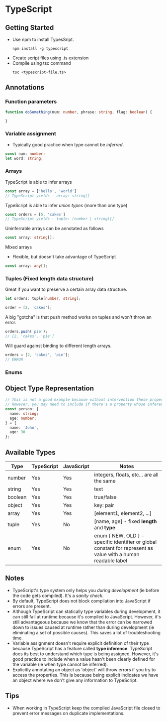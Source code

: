 # TypeScript

## Getting Started
- Use npm to install TypesSript.
  ```
  npm install -g typescript
  ```
- Create script files using .ts extension
- Compile using tsc command
  ```
  tsc <typescript-file.ts>
  ```
## Annotations
### Function parameters
```typescript
function doSomething(num: number, phrase: string, flag: boolean) {

}
```
### Variable assignment
- Typically good practice when type cannot be *inferred*.
```typescript
const num: number;
let word: string;
```
### Arrays
TypeScript is able to infer arrays
```typescript
const array = ['hello', 'world']
// TypeScript yields - array: string[]
```
TypeScript is able to infer *union types* (more than one type)
```typescript
const orders = [5, 'cakes']
// TypeScript yields - tuple: (number | string)[]
```
Uninferrable arrays can be annotated as follows
```typescript
const array: string[];
```
Mixed arrays
- Flexible, but doesn't take advantage of TypeScript
```typescript
const array: any[];
```
### Tuples (Fixed length data structure)
Great if you want to preserve a certain array data structure.
```typescript
let orders: tuple[number, string];

order = [2, 'cakes'];
```
A big "gotcha" is that push method works on tuples and won't throw an error.
```typescript
orders.push('pie');
// [2, 'cakes', 'pie']
```
Will guard against binding to different length arrays.
```typescript
orders = [2, 'cakes', 'pie'];
// ERROR
```
### Enums

## Object Type Representation
```typescript
// This is not a good example because without intervention these properties are already inferred. But, for examples sake, we demonstrate how to annotate object properties.
// However, you may need to include if there's a property whose inference needs to be explicitly overwritten (eg tuples).
const person: {
  name: string;
  age: number;
} = {
  name: 'John',
  age: 30
};
```
## Available Types
| Type | TypeScript | JavaScript | Notes |
| --- | --- | --- | --- |
| number | Yes | Yes | integers, floats, etc... are all the same |
| string | Yes | Yes | text |
| boolean | Yes | Yes | true/false |
| object | Yes | Yes | key: <value> pair |
| array | Yes | Yes | [element1, element2, ...] |
| tuple | Yes | No | [name, age] - fixed **length** and **type** |
| enum | Yes | No | enum { NEW, OLD } - specific identifier or global constant for represent as value with a human readable label |

## Notes
- TypeScript's type system only helps you *during development* (ie before the code gets compiled). It's a *sanity check*.
- By default, TypeScript does not block compilation into JavaScript if errors are present.
- Although TypeScript can statically type variables during development, it can still fail at runtime because it's compiled to JavaScript. 
  However, it's still advantageous because we know that the error can be narrowed down to issues caused at runtime rather than during development 
  (ie eliminating a set of possible   causes). This saves a lot of troubleshooting time.
 - Variable assignment doesn't require explicit definition of their type because TypeScript has a feature called **type inference**. TypeScript does its best to understand which    type is being assigned. However, it's good practice to include when a value hasn't been clearly defined for the variable (ie when type cannot be inferred).
 - Explicitly annotating an object as 'object' will throw errors if you try to access the properties. This is because being explicit indicates we have an object where we don't      give any information to TypeScript.

## Tips
- When working in TypeScript keep the compiled JavaScript file closed to prevent error messages on duplicate implementations.

